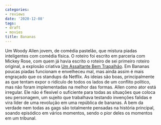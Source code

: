 ```yaml
---
categories:
- reviews
date: '2020-12-08'
tags:
- draft
- movies
title: Bananas
---
```


Um Woody Allen jovem, de comédia pastelão, que mistura piadas inteligentes com comédia física. O roteiro foi escrito em parceria com Mickey Rose, com quem já havia escrito o roteiro de sei primeiro roteiro original, a explosão criativa [Um Assaltante Bem Trapalhão]. Em Bananas poucas piadas funcionam e envelheceu mal, mas ainda assim é mais engraçado que os standups da Netflix. As ideias são boas, principalmente as que tentam expor o ridículo de todos os lados de um conflito político, mas não foram implementadas na melhor das formas. Allen como ator está irregular. Ele não é flexível o suficiente para todas as situações que coloca seu personagem, um sujeito que trabalhava testando invenções falidas e vira líder de uma revolução em uma república de bananas. A bem da verdade nem todas as gags são totalmente pensadas na história principal, soando episódico em vários momentos, sendo o pior deles os momentos em um tribunal.

[Um Assaltante Bem Trapalhão]: /um-assaltante-bem-trapalhao